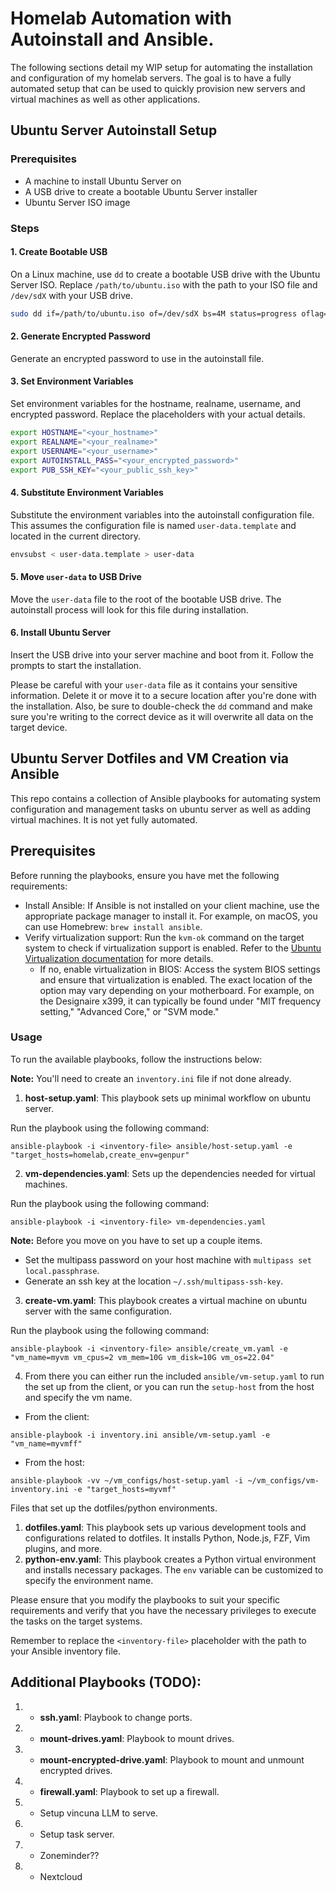 # Homelab Automation with Autoinstall and Ansible.

The following sections detail my WIP setup for automating the installation and configuration of my homelab servers. The goal is to have a fully automated setup that can be used to quickly provision new servers and virtual machines as well as other applications.

## Ubuntu Server Autoinstall Setup

### Prerequisites

- A machine to install Ubuntu Server on
- A USB drive to create a bootable Ubuntu Server installer
- Ubuntu Server ISO image

### Steps

#### 1. Create Bootable USB

On a Linux machine, use `dd` to create a bootable USB drive with the Ubuntu Server ISO. Replace `/path/to/ubuntu.iso` with the path to your ISO file and `/dev/sdX` with your USB drive.

```bash
sudo dd if=/path/to/ubuntu.iso of=/dev/sdX bs=4M status=progress oflag=sync
```

#### 2. Generate Encrypted Password

Generate an encrypted password to use in the autoinstall file.

#### 3. Set Environment Variables

Set environment variables for the hostname, realname, username, and encrypted password. Replace the placeholders with your actual details.

```bash
export HOSTNAME="<your_hostname>"
export REALNAME="<your_realname>"
export USERNAME="<your_username>"
export AUTOINSTALL_PASS="<your_encrypted_password>"
export PUB_SSH_KEY="<your_public_ssh_key>"
```

#### 4. Substitute Environment Variables

Substitute the environment variables into the autoinstall configuration file. This assumes the configuration file is named `user-data.template` and located in the current directory.

```bash
envsubst < user-data.template > user-data
```

#### 5. Move `user-data` to USB Drive

Move the `user-data` file to the root of the bootable USB drive. The autoinstall process will look for this file during installation.

#### 6. Install Ubuntu Server

Insert the USB drive into your server machine and boot from it. Follow the prompts to start the installation.

Please be careful with your `user-data` file as it contains your sensitive information. Delete it or move it to a secure location after you're done with the installation. Also, be sure to double-check the `dd` command and make sure you're writing to the correct device as it will overwrite all data on the target device.


## Ubuntu Server Dotfiles and VM Creation via Ansible

This repo contains a collection of Ansible playbooks for automating system 
configuration and management tasks on ubuntu server as well as adding virtual machines.
It is not yet fully automated.

## Prerequisites

Before running the playbooks, ensure you have met the following requirements:

- Install Ansible: If Ansible is not installed on your client machine, use the appropriate package manager to install it. For example, on macOS, you can use Homebrew: `brew install ansible`.
- Verify virtualization support: Run the `kvm-ok` command on the target system to check if virtualization support is enabled. Refer to the [Ubuntu Virtualization documentation](https://ubuntu.com/server/docs/virtualization-libvirt) for more details.
  - If no, enable virtualization in BIOS: Access the system BIOS settings and ensure that virtualization is enabled. The exact location of the option may vary depending on your motherboard. For example, on the Designaire x399, it can typically be found under "MIT frequency setting," "Advanced Core," or "SVM mode."
 
### Usage

To run the available playbooks, follow the instructions below:

**Note:** You'll need to create an `inventory.ini` file if not done already.

1. **host-setup.yaml**: This playbook sets up minimal workflow on ubuntu server.

Run the playbook using the following command:
```
ansible-playbook -i <inventory-file> ansible/host-setup.yaml -e "target_hosts=homelab,create_env=genpur"
```
2. **vm-dependencies.yaml**: Sets up the dependencies needed for virtual machines.

Run the playbook using the following command:
```
ansible-playbook -i <inventory-file> vm-dependencies.yaml
```

**Note:** Before you move on you have to set up a couple items. 

- Set the multipass password on your host machine with `multipass set local.passphrase`.
- Generate an ssh key at the location `~/.ssh/multipass-ssh-key`.

3. **create-vm.yaml**: This playbook creates a virtual machine on ubuntu server with the same configuration.

Run the playbook using the following command:
```
ansible-playbook -i <inventory-file> ansible/create_vm.yaml -e "vm_name=myvm vm_cpus=2 vm_mem=10G vm_disk=10G vm_os=22.04"
```

4. From there you can either run the included `ansible/vm-setup.yaml` to run the set up from the client, or you can run the `setup-host` from the host and specify the vm name.

- From the client:
```
ansible-playbook -i inventory.ini ansible/vm-setup.yaml -e "vm_name=myvmff"
```

- From the host:
```
ansible-playbook -vv ~/vm_configs/host-setup.yaml -i ~/vm_configs/vm-inventory.ini -e "target_hosts=myvmf"
```


Files that set up the dotfiles/python environments.
1. **dotfiles.yaml**: This playbook sets up various development tools and configurations related to dotfiles. It installs Python, Node.js, FZF, Vim plugins, and more.
2. **python-env.yaml**: This playbook creates a Python virtual environment and installs necessary packages. The `env` variable can be customized to specify the environment name.


Please ensure that you modify the playbooks to suit your specific requirements and verify that you have the necessary privileges to execute the tasks on the target systems.

Remember to replace the `<inventory-file>` placeholder with the path to your Ansible inventory file.

## Additional Playbooks (TODO):

1. - **ssh.yaml**: Playbook to change ports.
2. - **mount-drives.yaml**: Playbook to mount drives.
3. - **mount-encrypted-drive.yaml**: Playbook to mount and unmount encrypted drives.
4. - **firewall.yaml**: Playbook to set up a firewall.
5. - Setup vincuna LLM to serve.
6. - Setup task server.
7. - Zoneminder??
8. - Nextcloud

